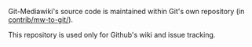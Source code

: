Git-Mediawiki's source code is maintained within Git's own repository (in [contrib/mw-to-git/](//github.com/git/git/tree/master/contrib/mw-to-git)).

This repository is used only for Github's wiki and issue tracking.
